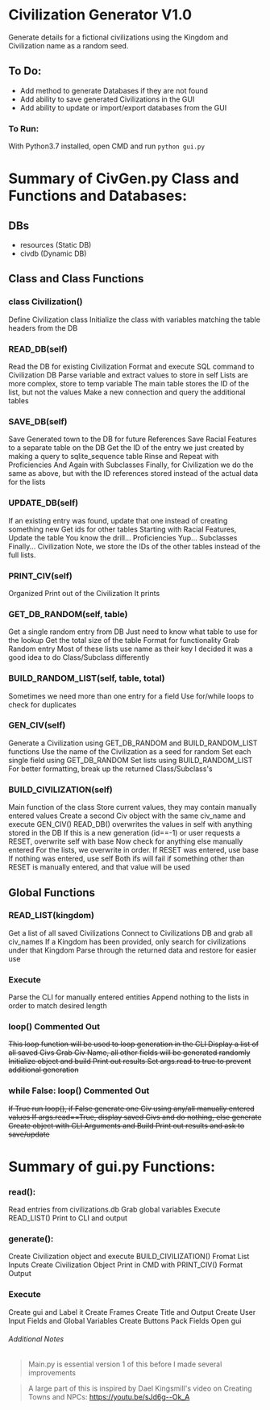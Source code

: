 # Civilization Generator V1.0
Generate details for a fictional civilizations using the Kingdom and Civilization name as a random seed.

## To Do:
* Add method to generate Databases if they are not found
* Add ability to save generated Civilizations in the GUI
* Add ability to update or import/export databases from the GUI

### To Run:
With Python3.7 installed, open CMD and run `python gui.py`

# Summary of CivGen.py Class and Functions and Databases:

## DBs
* resources (Static DB)
* civdb (Dynamic DB)

## Class and Class Functions
### class Civilization()
Define Civilization class
Initialize the class with variables matching the table headers from the DB

### READ_DB(self)
Read the DB for existing Civilization
Format and execute SQL command to Civilization DB
Parse variable and extract values to store in self
Lists are more complex, store to temp variable
The main table stores the ID of the list, but not the values
Make a new connection and query the additional tables

### SAVE_DB(self)
Save Generated town to the DB for future References
Save Racial Features to a separate table on the DB
Get the ID of the entry we just created by making a query to sqlite_sequence table
Rinse and Repeat with Proficiencies
And Again with Subclasses
Finally, for Civilization we do the same as above, but with the ID references stored instead of the actual data for the lists

### UPDATE_DB(self)
If an existing entry was found, update that one instead of creating something new
Get ids for other tables
Starting with Racial Features, Update the table
You know the drill... Proficiencies
Yup... Subclasses
Finally... Civilization
Note, we store the IDs of the other tables instead of the full lists.

### PRINT_CIV(self)
Organized Print out of the Civilization
It prints

### GET_DB_RANDOM(self, table)
Get a single random entry from DB
Just need to know what table to use for the lookup
Get the total size of the table
Format for functionality
Grab Random entry
Most of these lists use name as their key
I decided it was a good idea to do Class/Subclass differently

### BUILD_RANDOM_LIST(self, table, total)
Sometimes we need more than one entry for a field
Use for/while loops to check for duplicates

### GEN_CIV(self)
Generate a Civilization using GET_DB_RANDOM and BUILD_RANDOM_LIST functions
Use the name of the Civilization as a seed for random
Set each single field using GET_DB_RANDOM
Set lists using BUILD_RANDOM_LIST
For better formatting, break up the returned Class/Subclass's

### BUILD_CIVILIZATION(self)
Main function of the class
Store current values, they may contain manually entered values
Create a second Civ object with the same civ_name and execute GEN_CIV()
READ_DB() overwrites the values in self with anything stored in the DB
If this is a new generation (id==-1) or user requests a RESET, overwrite self with base
Now check for anything else manually entered
For the lists, we overwrite in order.
If RESET was entered, use base
If nothing was entered, use self
Both ifs will fail if something other than RESET is manually entered, and that value will be used

## Global Functions
### READ_LIST(kingdom)
Get a list of all saved Civilizations
Connect to Civilizations DB and grab all civ_names
If a Kingdom has been provided, only search for civilizations under that Kingdom
Parse through the returned data and restore for easier use

### Execute
Parse the CLI for manually entered entities
Append nothing to the lists in order to match desired length

### loop() **Commented Out**
~~This loop function will be used to loop generation in the CLI
Display a list of all saved Civs
Grab Civ Name, all other fields will be generated randomly
Initialize object and build
Print out results
Set args.read to true to prevent additional generation~~

### while False: loop() **Commented Out**
~~If True run loop(), if False generate one Civ using any/all manually entered values
If args.read==True, display saved Civs and do nothing, else generate
Create object with CLI Arguments and Build
Print out results and ask to save/update~~

# Summary of gui.py Functions:

### read():
Read entries from civilizations.db
Grab global variables
Execute READ_LIST()
Print to CLI and output

### generate():
Create Civilization object and execute BUILD_CIVILIZATION()
Fromat List Inputs
Create Civilization Object
Print in CMD with PRINT_CIV()
Format Output

### Execute
Create gui and Label it
Create Frames
Create Title and Output
Create User Input Fields and Global Variables
Create Buttons
Pack Fields
Open gui

###### Additional Notes
> Main.py is essential version 1 of this before I made several improvements

> A large part of this is inspired by Dael Kingsmill's video on Creating Towns and NPCs: https://youtu.be/sJd6g--Ok_A
